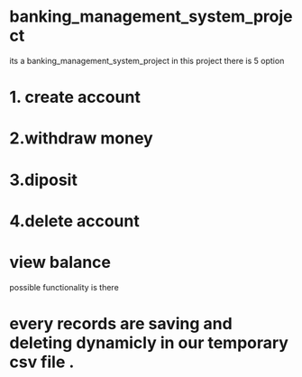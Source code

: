 # banking_management_system_project
its a banking_management_system_project
in this project there is 5 option 
# 1. create account
# 2.withdraw money
# 3.diposit
# 4.delete account
# view balance
possible functionality is there 

# every records are saving and deleting dynamicly in our temporary csv file .
